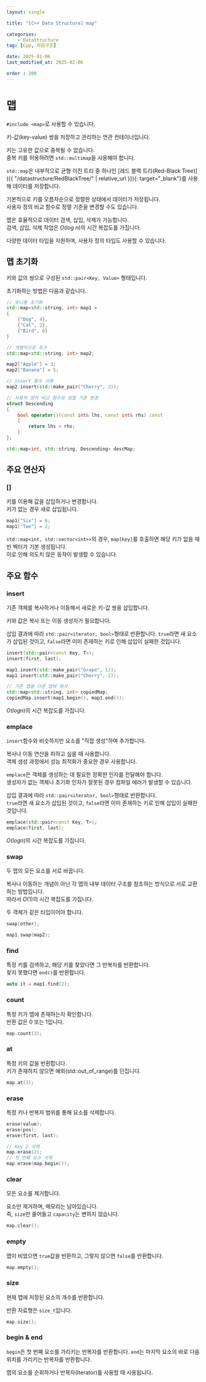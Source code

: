 ```yaml
---
layout: single

title: "[C++ Data Structure] map"

categories:
    - DataStructure
tag: [Cpp, 자료구조]

date: 2025-01-06
last_modified_at: 2025-02-06

order : 200
---
```


# 맵

`#include <map>`로 사용할 수 있습니다.

키-값(key-value) 쌍을 저장하고 관리하는 연관 컨테이너입니다.

키는 고유한 값으로 중복될 수 없습니다.  
중복 키를 허용하려면 `std::multimap`을 사용해야 합니다.

`std::map`은 내부적으로 균형 이진 트리 중 하나인 [레드 블랙 트리(Red-Black Tree)]({{ "/datastructure/RedBlackTree/" | relative_url }}){: target="_blank"}를 사용해 데이터를 저장합니다.

기본적으로 키를 오름차순으로 정렬한 상태에서 데이터가 저장됩니다.  
사용자 정의 비교 함수로 정렬 기준을 변경할 수도 있습니다.

맵은 효율적으로 데이터 검색, 삽입, 삭제가 가능합니다.  
검색, 삽입, 삭제 작업은 $O(log \ n)$의 시간 복잡도를 가집니다.

다양한 데이터 타입을 지원하며, 사용자 정의 타입도 사용할 수 있습니다.

## 맵 초기화

키와 값의 쌍으로 구성된 `std::pair<Key, Value>` 형태입니다.

초기화하는 방법은 다음과 같습니다.

```cpp
// 유니폼 초기화
std::map<std::string, int> map1 =
{
    {"Dog", 4},
    {"Cat", 2},
    {"Bird", 8}
}

// 개별적으로 추가
std::map<std::string, int> map2;

map2["Apple"] = 3;
map2["Banana"] = 5;

// insert 함수 사용
map2.insert(std::make_pair("Cherry", 2));

// 사용자 정의 비교 함수로 정렬 기준 변경
struct Descending
{
    bool operator()(const int& lhs, const int& rhs) const
    {
        return lhs > rhs;
    }
};

std::map<int, std::string, Descending> descMap;
```

## 주요 연산자

### []

키를 이용해 값을 삽입하거나 변경합니다.  
키가 없는 경우 새로 삽입됩니다.

```cpp
map1["Six"] = 6;
map1["Two"] = 2;
```

`std::map<int, std::vector<int>>`의 경우, `map[key]`를 호출하면 해당 키가 없을 때 빈 벡터가 기본 생성됩니다.  
이로 인해 의도치 않은 동작이 발생할 수 있습니다.

## 주요 함수

### insert

기존 객체를 복사하거나 이동해서 새로운 키-값 쌍을 삽입합니다.

키와 값은 복사 또는 이동 생성자가 필요합니다.

삽입 결과에 따라 `std::pair<iterator, bool>`형태로 반환합니다.
`true`라면 새 요소가 삽입된 것이고, `false`라면 이미 존재하는 키로 인해 삽입이 실패한 것입니다.

```cpp
insert(std::pair<const Key, T>);
insert(first, last);
```

```cpp
map1.insert(std::make_pair("Grape", 1));
map1.insert(std::make_pair("Cherry", 2));

// 기존 맵을 다른 맵에 복사
std::map<std::string, int> copiedMap;
copiedMap.insert(map1.begin(), map1.end());
```

$O(log n)$의 시간 복잡도를 가집니다.

### emplace

`insert`함수와 비슷하지만 요소를 "직접 생성"하여 추가합니다.

복사나 이동 연산을 피하고 싶을 때 사용합니다.  
객체 생성 과정에서 성능 최적화가 중요한 경우 사용합니다.

`emplace`은 객체를 생성하는 데 필요한 정확한 인자를 전달해야 합니다.  
생성자가 없는 객체나 초기화 인자가 잘못된 경우 컴파일 에러가 발생할 수 있습니다.

삽입 결과에 따라 `std::pair<iterator, bool>`형태로 반환합니다.  
`true`라면 새 요소가 삽입된 것이고, `false`라면 이미 존재하는 키로 인해 삽입이 실패한 것입니다.

```cpp
emplace(std::pair<const Key, T>);
emplace(first, last);
```

$O(log n)$의 시간 복잡도를 가집니다.

### swap

두 맵의 모든 요소를 서로 바꿉니다.

복사나 이동하는 개념이 아닌 각 맵의 내부 데이터 구조를 참조하는 방식으로 서로 교환하는 방법입니다.  
따라서 $O(1)$의 시간 복잡도를 가집니다.

두 객체가 같은 타입이어야 합니다.

```cpp
swap(other);
```

```cpp
map1.swap(map2);
```

### find

특정 키를 검색하고, 해당 키를 찾았다면 그 반복자를 반환합니다.  
찾지 못했다면 `end()`를 반환합니다.

```cpp
auto it = map1.find(2);
```

### count

특정 키가 맵에 존재하는지 확인합니다.  
반환 값은 0 또는 1입니다.

```cpp
map.count(3);
```

### at

특정 키의 값을 반환합니다.  
키가 존재하지 않으면 예외(std::out_of_range)를 던집니다.

```cpp
map.at(3);
```

### erase

특정 키나 반복자 범위를 통해 요소를 삭제합니다.

```cpp
erase(value);
erase(pos);
erase(first, last);
```

```cpp
// Key 2 삭제
map.erase(2);
// 첫 번째 요소 삭제
map.erase(map.begin());
```

### clear

모든 요소를 제거합니다.

요소만 제거하며, 메모리는 남아있습니다.  
즉, `size`만 줄어들고 `capacity`는 변하지 않습니다.

```cpp
map.clear();
```

### empty

맵이 비었으면 `true`값을 반환하고, 그렇지 않으면 `false`를 반환합니다.

```cpp
map.empty();
```

### size

현재 맵에 저장된 요소의 개수를 반환합니다.

반환 자료형은 `size_t`입니다.

```cpp
map.size();
```

### begin & end

`begin`은 첫 번째 요소를 가리키는 반복자를 반환합니다.
`end`는 마지막 요소의 바로 다음 위치를 가리키는 반복자를 반환합니다.

맵의 요소를 순회하거나 반복자(Iterator)를 사용할 때 사용됩니다.